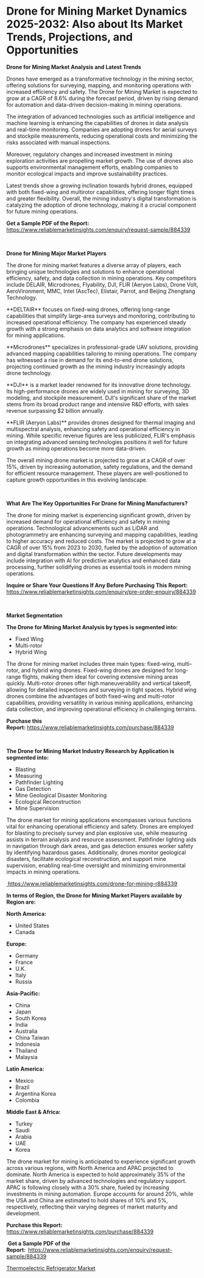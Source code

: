 <p><h1>Drone for Mining Market Dynamics 2025-2032: Also about Its Market Trends, Projections, and Opportunities</h1></p><p><strong>Drone for Mining Market Analysis and Latest Trends</strong></p>
<p><p>Drones have emerged as a transformative technology in the mining sector, offering solutions for surveying, mapping, and monitoring operations with increased efficiency and safety. The Drone for Mining Market is expected to grow at a CAGR of 8.6% during the forecast period, driven by rising demand for automation and data-driven decision-making in mining operations. </p><p>The integration of advanced technologies such as artificial intelligence and machine learning is enhancing the capabilities of drones in data analysis and real-time monitoring. Companies are adopting drones for aerial surveys and stockpile measurements, reducing operational costs and minimizing the risks associated with manual inspections. </p><p>Moreover, regulatory changes and increased investment in mining exploration activities are propelling market growth. The use of drones also supports environmental management efforts, enabling companies to monitor ecological impacts and improve sustainability practices. </p><p>Latest trends show a growing inclination towards hybrid drones, equipped with both fixed-wing and multirotor capabilities, offering longer flight times and greater flexibility. Overall, the mining industry's digital transformation is catalyzing the adoption of drone technology, making it a crucial component for future mining operations.</p></p>
<p><strong>Get a Sample PDF of the Report:&nbsp;</strong> <a href="https://www.reliablemarketinsights.com/enquiry/request-sample/884339?utm_campaign=2214&utm_medium=2&utm_source=Github&utm_content=ia&utm_term=08042025&utm_id=drone-for-mining">https://www.reliablemarketinsights.com/enquiry/request-sample/884339</a></p>
<p>&nbsp;</p>
<p><strong>Drone for Mining Major Market Players</strong></p>
<p><p>The drone for mining market features a diverse array of players, each bringing unique technologies and solutions to enhance operational efficiency, safety, and data collection in mining operations. Key competitors include DELAIR, Microdrones, Flyability, DJI, FLIR (Aeryon Labs), Drone Volt, AeroVironment, MMC, Intel (AscTec), Elistair, Parrot, and Beijing Zhengtang Technology.</p><p>**DELTAIR** focuses on fixed-wing drones, offering long-range capabilities that simplify large-area surveys and monitoring, contributing to increased operational efficiency. The company has experienced steady growth with a strong emphasis on data analytics and software integration for mining applications.</p><p>**Microdrones** specializes in professional-grade UAV solutions, providing advanced mapping capabilities tailoring to mining operations. The company has witnessed a rise in demand for its end-to-end drone solutions, projecting continued growth as the mining industry increasingly adopts drone technology.</p><p>**DJI** is a market leader renowned for its innovative drone technology. Its high-performance drones are widely used in mining for surveying, 3D modeling, and stockpile measurement. DJI's significant share of the market stems from its broad product range and intensive R&D efforts, with sales revenue surpassing $2 billion annually.</p><p>**FLIR (Aeryon Labs)** provides drones designed for thermal imaging and multispectral analysis, enhancing safety and operational efficiency in mining. While specific revenue figures are less publicized, FLIR's emphasis on integrating advanced sensing technologies positions it well for future growth as mining operations become more data-driven.</p><p>The overall mining drone market is projected to grow at a CAGR of over 15%, driven by increasing automation, safety regulations, and the demand for efficient resource management. These players are well-positioned to capture growth opportunities in this evolving landscape.</p></p>
<p>&nbsp;</p>
<p><strong>What Are The Key Opportunities For Drone for Mining Manufacturers?</strong></p>
<p><p>The drone for mining market is experiencing significant growth, driven by increased demand for operational efficiency and safety in mining operations. Technological advancements such as LiDAR and photogrammetry are enhancing surveying and mapping capabilities, leading to higher accuracy and reduced costs. The market is projected to grow at a CAGR of over 15% from 2023 to 2030, fueled by the adoption of automation and digital transformation within the sector. Future developments may include integration with AI for predictive analytics and enhanced data processing, further solidifying drones as essential tools in modern mining operations.</p></p>
<p><strong>Inquire or Share Your Questions If Any Before Purchasing This Report:</strong> <a href="https://www.reliablemarketinsights.com/enquiry/pre-order-enquiry/884339?utm_campaign=2214&utm_medium=2&utm_source=Github&utm_content=ia&utm_term=08042025&utm_id=drone-for-mining">https://www.reliablemarketinsights.com/enquiry/pre-order-enquiry/884339</a></p>
<p>&nbsp;</p>
<p><strong>Market Segmentation</strong></p>
<p><strong>The Drone for Mining Market Analysis by types is segmented into:</strong></p>
<p><ul><li>Fixed Wing</li><li>Multi-rotor</li><li>Hybrid Wing</li></ul></p>
<p><p>The drone for mining market includes three main types: fixed-wing, multi-rotor, and hybrid wing drones. Fixed-wing drones are designed for long-range flights, making them ideal for covering extensive mining areas quickly. Multi-rotor drones offer high maneuverability and vertical takeoff, allowing for detailed inspections and surveying in tight spaces. Hybrid wing drones combine the advantages of both fixed-wing and multi-rotor capabilities, providing versatility in various mining applications, enhancing data collection, and improving operational efficiency in challenging terrains.</p></p>
<p><strong>Purchase this Report:&nbsp;</strong><a href="https://www.reliablemarketinsights.com/purchase/884339?utm_campaign=2214&utm_medium=2&utm_source=Github&utm_content=ia&utm_term=08042025&utm_id=drone-for-mining">https://www.reliablemarketinsights.com/purchase/884339</a></p>
<p>&nbsp;</p>
<p><strong>The Drone for Mining Market Industry Research by Application is segmented into:</strong></p>
<p><ul><li>Blasting</li><li>Measuring</li><li>Pathfinder Lighting</li><li>Gas Detection</li><li>Mine Geological Disaster Monitoring</li><li>Ecological Reconstruction</li><li>Mine Supervision</li></ul></p>
<p><p>The drone market for mining applications encompasses various functions vital for enhancing operational efficiency and safety. Drones are employed for blasting to precisely survey and plan explosive use, while measuring assists in terrain analysis and resource assessment. Pathfinder lighting aids in navigation through dark areas, and gas detection ensures worker safety by identifying hazardous gases. Additionally, drones monitor geological disasters, facilitate ecological reconstruction, and support mine supervision, enabling real-time oversight and minimizing environmental impacts in mining operations.</p></p>
<p><a href="https://www.reliablemarketinsights.com/drone-for-mining-r884339?utm_campaign=2214&utm_medium=2&utm_source=Github&utm_content=ia&utm_term=08042025&utm_id=drone-for-mining">&nbsp;https://www.reliablemarketinsights.com/drone-for-mining-r884339</a></p>
<p><strong>In terms of Region, the Drone for Mining Market Players available by Region are:</strong></p>
<p>
    <p> <strong> North America: </strong>
        <ul>
            <li>United States</li>
            <li>Canada</li>
        </ul>
        </p> 
    <p> <strong> Europe: </strong>
        <ul>
            <li>Germany</li>
            <li>France</li>
            <li>U.K.</li>
            <li>Italy</li>
            <li>Russia</li>
        </ul>
        </p> 
    <p> <strong> Asia-Pacific: </strong>
        <ul>
            <li>China</li>
            <li>Japan</li>
            <li>South Korea</li>
            <li>India</li>
            <li>Australia</li>
            <li>China Taiwan</li>
            <li>Indonesia</li>
            <li>Thailand</li>
            <li>Malaysia</li>
        </ul>
        </p> 
    <p> <strong> Latin America: </strong>
        <ul>
            <li>Mexico</li>
            <li>Brazil</li>
            <li>Argentina Korea</li>
            <li>Colombia</li>
        </ul>
        </p> 
    <p> <strong> Middle East & Africa: </strong>
        <ul>
            <li>Turkey</li>
            <li>Saudi</li>
            <li>Arabia</li>
            <li>UAE</li>
            <li>Korea</li>
        </ul>
    </p>
    </p>
<p><p>The drone market for mining is anticipated to experience significant growth across various regions, with North America and APAC projected to dominate. North America is expected to hold approximately 35% of the market share, driven by advanced technologies and regulatory support. APAC is following closely with a 30% share, fueled by increasing investments in mining automation. Europe accounts for around 20%, while the USA and China are estimated to hold shares of 10% and 5%, respectively, reflecting their varying degrees of market maturity and development.</p></p>
<p><strong>Purchase this Report: </strong><a href="https://www.reliablemarketinsights.com/purchase/884339?utm_campaign=2214&utm_medium=2&utm_source=Github&utm_content=ia&utm_term=08042025&utm_id=drone-for-mining">https://www.reliablemarketinsights.com/purchase/884339</a></p>
<p>&nbsp;<strong>Get a Sample PDF of the Report:&nbsp;&nbsp;</strong><a href="https://www.reliablemarketinsights.com/enquiry/request-sample/884339?utm_campaign=2214&utm_medium=2&utm_source=Github&utm_content=ia&utm_term=08042025&utm_id=drone-for-mining">https://www.reliablemarketinsights.com/enquiry/request-sample/884339</a></p>
<p><strong></strong></p>
<p><p><a href="https://github.com/wileonie19657/Market-Research-Report-List-1/blob/main/thermoelectric-refrigerator-market.md?utm_campaign=2214&utm_medium=2&utm_source=Github&utm_content=ia&utm_term=08042025&utm_id=drone-for-mining">Thermoelectric Refrigerator Market</a></p></p>